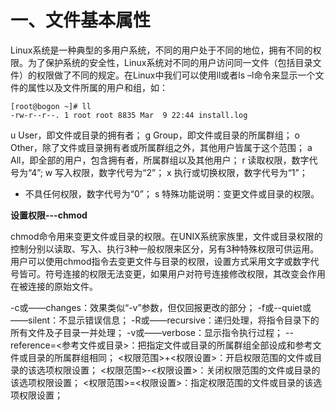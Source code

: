 # 一、文件基本属性
Linux系统是一种典型的多用户系统，不同的用户处于不同的地位，拥有不同的权限。为了保护系统的安全性，Linux系统对不同的用户访问同一文件（包括目录文件）的权限做了不同的规定。在Linux中我们可以使用ll或者ls –l命令来显示一个文件的属性以及文件所属的用户和组，如：


```
[root@bogon ~]# ll 
-rw-r--r--. 1 root root 8835 Mar  9 22:44 install.log

```

u User，即文件或目录的拥有者；
g Group，即文件或目录的所属群组； 
o Other，除了文件或目录拥有者或所属群组之外，其他用户皆属于这个范围； a All，即全部的用户，包含拥有者，所属群组以及其他用户； 
r 读取权限，数字代号为“4”; 
w 写入权限，数字代号为“2”； 
x 执行或切换权限，数字代号为“1”； 
- 不具任何权限，数字代号为“0”； 
s 特殊功能说明：变更文件或目录的权限。


**设置权限---chmod**

chmod命令用来变更文件或目录的权限。在UNIX系统家族里，文件或目录权限的控制分别以读取、写入、执行3种一般权限来区分，另有3种特殊权限可供运用。用户可以使用chmod指令去变更文件与目录的权限，设置方式采用文字或数字代号皆可。符号连接的权限无法变更，如果用户对符号连接修改权限，其改变会作用在被连接的原始文件。

-c或——changes：效果类似“-v”参数，但仅回报更改的部分； -f或--quiet或——silent：不显示错误信息； -R或——recursive：递归处理，将指令目录下的所有文件及子目录一并处理； -v或——verbose：显示指令执行过程； --reference=<参考文件或目录>：把指定文件或目录的所属群组全部设成和参考文件或目录的所属群组相同； <权限范围>+<权限设置>：开启权限范围的文件或目录的该选项权限设置； <权限范围>-<权限设置>：关闭权限范围的文件或目录的该选项权限设置； <权限范围>=<权限设置>：指定权限范围的文件或目录的该选项权限设置；

